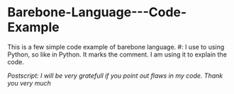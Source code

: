 # Barebone-Language---Code-Example
This is a few simple code example of barebone language.
#: I use to using Python, so like in Python. It marks the comment. I am using it to explain the code.

*Postscript: I will be very gratefull if you point out flaws in my code. Thank you very much*
